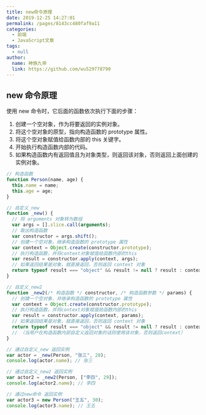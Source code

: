 ```yaml
---
title: new命令原理
date: 2019-12-25 14:27:01
permalink: /pages/8143cc480faf9a11
categories:
  - 前端
  - JavaScript文章
tags:
  - null
author:
  name: 神族九帝
  link: https://github.com/wu529778790
---
```


## new 命令原理

使用 new 命令时，它后面的函数依次执行下面的步骤：

1. 创建一个空对象，作为将要返回的实例对象。
2. 将这个空对象的原型，指向构造函数的 prototype 属性。
3. 将这个空对象赋值给函数内部的 this 关键字。
4. 开始执行构造函数内部的代码。
5. 如果构造函数内有返回值且为对象类型，则返回该对象，否则返回上面创建的实例对象。

<!-- more -->

```js
// 构造函数
function Person(name, age) {
  this.name = name;
  this.age = age;
}

// 自定义_new
function _new() {
  // 将 arguments 对象转为数组
  var args = [].slice.call(arguments);
  // 取出构造函数
  var constructor = args.shift();
  // 创建一个空对象，继承构造函数的 prototype 属性
  var context = Object.create(constructor.prototype);
  // 执行构造函数，并将context对象赋值给函数内部的this
  var result = constructor.apply(context, args);
  // 如果返回结果是对象，就直接返回，否则返回 context 对象
  return typeof result === "object" && result != null ? result : context;
}

// 自定义_new2
function _new2(/* 构造函数 */ constructor, /* 构造函数参数 */ params) {
  // 创建一个空对象，并继承构造函数的 prototype 属性
  var context = Object.create(constructor.prototype);
  // 执行构造函数，并将context对象赋值给函数内部的this
  var result = constructor.apply(context, params);
  // 如果返回结果是对象，就直接返回，否则返回 context 对象
  return typeof result === "object" && result != null ? result : context;
  // （当用户在构造函数内部自定义返回对象的话则使用该对象，否则返回context）
}

// 通过自定义_new 返回实例
var actor = _new(Person, "张三", 28);
console.log(actor.name); // 张三

// 通过自定义_new2 返回实例
var actor2 = _new2(Person, ["李四", 29]);
console.log(actor2.name); // 李四

// 通过new命令 返回实例
var actor3 = new Person("王五", 30);
console.log(actor3.name); // 王五
```
